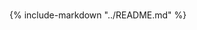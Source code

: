 <!--
This includes your top-level README as you index page i.e. homepage.

This will not be the best approach for all exemplars, so feel free to customise
your index page as you see fit.
-->

#

{%
include-markdown "../README.md"
%}

<!-- Add more files in the `docs/` directory for them to be automatically
included in the Mkdocs documentation -->
